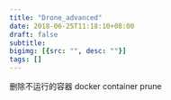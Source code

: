 ```yaml
---
title: "Drone_advanced"
date: 2018-06-25T11:18:10+08:00
draft: false
subtitle:
bigimg: [{src: "", desc: ""}]
tags: []
---
```


<!--more-->

删除不运行的容器 docker container prune
